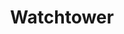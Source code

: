 ---
layout: ../../layouts/ShopLayout.astro
title: 'Watchtower'
description: 'Watchtower der Hooded Lanterns'
---